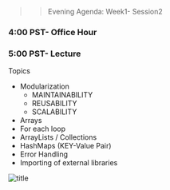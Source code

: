 >> Evening Agenda:  Week1- Session2 
### 4:00 PST-  Office Hour
### 5:00 PST-  Lecture

Topics 
- Modularization 
    - MAINTAINABILITY 
    - REUSABILITY 
    - SCALABILITY 
- Arrays
- For each loop
- ArrayLists / Collections
- HashMaps (KEY-Value Pair)
- Error Handling
- Importing of external libraries

![title](https://condaluna.com/assets/stickers/coffee-cup.gif)